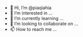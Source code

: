 - 👋 Hi, I’m @piaqiahia
- 👀 I’m interested in ...
- 🌱 I’m currently learning ...
- 💞️ I’m looking to collaborate on ...
- 📫 How to reach me ...

<!---
piaqiahia/piaqiahia is a ✨ special ✨ repository because its `README.md` (this file) appears on your GitHub profile.
You can click the Preview link to take a look at your changes.
--->
